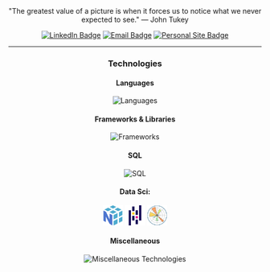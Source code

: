 <div align="center">
  "The greatest value of a picture is when it forces us to notice what we never expected to see." — John Tukey
</div>
<p></p>
<div align="center">
  <div id="badges">
    <a href="https://www.linkedin.com/in/aaliyah-harper/"><img src="https://img.shields.io/badge/LinkedIn-blue?style=for-the-badge&logo=linkedin&logoColor=white" alt="LinkedIn Badge"/></a>
    <a href="mailto:aeverly14@pm.me"><img src="https://img.shields.io/badge/Email-585191?style=for-the-badge&logo=protonmail&logoColor=white" alt="Email Badge"/></a>
    <a href="https://aileks.dev/"><img src="https://img.shields.io/badge/Portfolio-1F1F1F?style=for-the-badge&logo=git&logoColor=white" alt="Personal Site Badge"/></a>
  </div>
</div>

---

<div align="center">
  
  ### Technologies

  #### Languages
  <img src="https://skillicons.dev/icons?i=html,css,js,ts,py,r,php,bash&perline=4" alt="Languages" />

  #### Frameworks & Libraries
  <img src="https://skillicons.dev/icons?i=laravel,react,nextjs,vue,tailwindcss,express,flask,redux&perline=4" alt="Frameworks" />

  #### SQL
  <img src="https://skillicons.dev/icons?i=sqlite,mysql,postgres,sequelize&perline=4" alt="SQL" />
  
  #### Data Sci:
  <img src="https://github.com/devicons/devicon/blob/master/icons/numpy/numpy-original.svg" height="40" alt="Numpy" />  
  <img src="https://github.com/devicons/devicon/blob/master/icons/pandas/pandas-original.svg" height="40" alt="Pandas" />
  <img src="https://github.com/devicons/devicon/blob/master/icons/matplotlib/matplotlib-original.svg" height="40" alt="Matplotlib" />

  #### Miscellaneous
  <img src="https://skillicons.dev/icons?i=neovim,aws,docker,supabase,postman,git,github,linux&perline=4" alt="Miscellaneous Technologies" />
</div>
